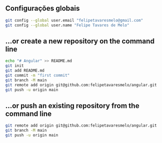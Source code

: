 
## Configurações globais

```sh
git config --global user.email "felipetavaresmelo@gmail.com"
git config --global user.name "Felipe Tavares de Melo"
```

## …or create a new repository on the command line

```sh
echo "# Angular" >> README.md
git init
git add README.md
git commit -m "first commit"
git branch -M main
git remote add origin git@github.com:felipetavaresmelo/angular.git
git push -u origin main
```

## …or push an existing repository from the command line

```sh
git remote add origin git@github.com:felipetavaresmelo/angular.git
git branch -M main
git push -u origin main
```